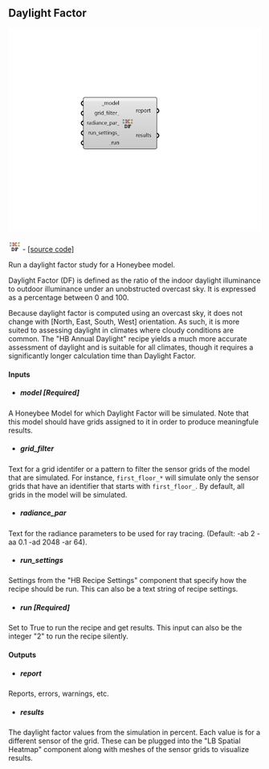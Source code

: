 ## Daylight Factor

![](../../images/components/Daylight_Factor.png)

![](../../images/icons/Daylight_Factor.png) - [[source code]](https://github.com/ladybug-tools/honeybee-grasshopper-radiance/blob/master/honeybee_grasshopper_radiance/src//HB%20Daylight%20Factor.py)


Run a daylight factor study for a Honeybee model. 

Daylight Factor (DF) is defined as the ratio of the indoor daylight illuminance to outdoor illuminance under an unobstructed overcast sky. It is expressed as a percentage between 0 and 100. 

Because daylight factor is computed using an overcast sky, it does not change with [North, East, South, West] orientation. As such, it is more suited to assessing daylight in climates where cloudy conditions are common. The "HB Annual Daylight" recipe yields a much more accurate assessment of daylight and is suitable for all climates, though it requires a significantly longer calculation time than Daylight Factor. 



#### Inputs
* ##### model [Required]
A Honeybee Model for which Daylight Factor will be simulated. Note that this model should have grids assigned to it in order to produce meaningfule results. 
* ##### grid_filter 
Text for a grid identifer or a pattern to filter the sensor grids of the model that are simulated. For instance, `first_floor_*` will simulate only the sensor grids that have an identifier that starts with `first_floor_`. By default, all grids in the model will be simulated. 
* ##### radiance_par 
Text for the radiance parameters to be used for ray tracing. (Default: -ab 2 -aa 0.1 -ad 2048 -ar 64). 
* ##### run_settings 
Settings from the "HB Recipe Settings" component that specify how the recipe should be run. This can also be a text string of recipe settings. 
* ##### run [Required]
Set to True to run the recipe and get results. This input can also be the integer "2" to run the recipe silently. 

#### Outputs
* ##### report
Reports, errors, warnings, etc. 
* ##### results
The daylight factor values from the simulation in percent. Each value is for a different sensor of the grid. These can be plugged into the "LB Spatial Heatmap" component along with meshes of the sensor grids to visualize results. 